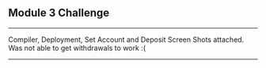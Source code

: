 
## Module 3 Challenge
---

Compiler, Deployment, Set Account and Deposit Screen Shots attached. Was not able to get withdrawals to work :(

---
